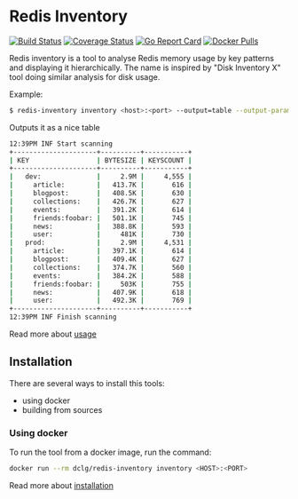 Redis Inventory
===============

[![Build Status](https://travis-ci.com/obukhov/redis-inventory.svg?branch=master)](https://travis-ci.com/obukhov/redis-inventory)
[![Coverage Status](https://coveralls.io/repos/github/obukhov/redis-inventory/badge.svg?branch=master)](https://coveralls.io/github/obukhov/redis-inventory?branch=master)
[![Go Report Card](https://goreportcard.com/badge/github.com/obukhov/redis-inventory)](https://goreportcard.com/report/github.com/obukhov/redis-inventory)
[![Docker Pulls](https://img.shields.io/docker/pulls/dclg/redis-inventory)](https://hub.docker.com/repository/docker/dclg/redis-inventory)

Redis inventory is a tool to analyse Redis memory usage by key patterns and displaying it hierarchically. The name is
inspired by "Disk Inventory X" tool doing similar analysis for disk usage.

Example:

```bash
$ redis-inventory inventory <host>:<port> --output=table --output-params="padSpaces=2&depth=2&human=1"                                                                                                                                                                                       643ms  Do 22 Jul 2021 22:01:41 UTC
```

Outputs it as a nice table

```bash
12:39PM INF Start scanning
+---------------------+----------+-----------+
| KEY                 | BYTESIZE | KEYSCOUNT |
+---------------------+----------+-----------+
|   dev:              |     2.9M |     4,555 |
|     article:        |   413.7K |       616 |
|     blogpost:       |   408.5K |       630 |
|     collections:    |   426.7K |       627 |
|     events:         |   391.2K |       614 |
|     friends:foobar: |   501.1K |       745 |
|     news:           |   388.8K |       593 |
|     user:           |     481K |       730 |
|   prod:             |     2.9M |     4,531 |
|     article:        |   397.1K |       614 |
|     blogpost:       |   409.4K |       627 |
|     collections:    |   374.7K |       560 |
|     events:         |   384.2K |       588 |
|     friends:foobar: |     503K |       755 |
|     news:           |   407.9K |       618 |
|     user:           |   492.3K |       769 |
+---------------------+----------+-----------+
12:39PM INF Finish scanning
```

Read more about [usage](docs/usage.md)

## Installation

There are several ways to install this tools:

- using docker
- building from sources

### Using docker

To run the tool from a docker image, run the command:

```bash
docker run --rm dclg/redis-inventory inventory <HOST>:<PORT>
```

Read more about [installation](docs/installation.md)

